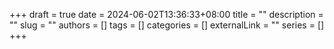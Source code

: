 +++ 
draft = true
date = 2024-06-02T13:36:33+08:00
title = ""
description = ""
slug = ""
authors = []
tags = []
categories = []
externalLink = ""
series = []
+++
